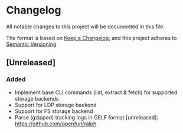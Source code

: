 # Changelog

All notable changes to this project will be documented in this file.

The format is based on [Keep a Changelog](https://keepachangelog.com/en/1.0.0/),
and this project adheres to [Semantic
Versioning](https://semver.org/spec/v2.0.0.html).

## [Unreleased]

### Added

- Implement base CLI commands (list, extract & fetch) for supported storage
  backends
- Support for LDP storage backend
- Support for FS storage backend
- Parse (gzipped) tracking logs in GELF format
[unreleased]: https://github.com/openfun/ralph
